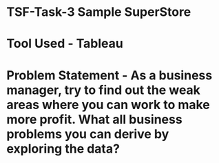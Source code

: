 # TSF-Task-3 Sample SuperStore
# Tool Used - Tableau
# Problem Statement -  As a business manager, try to find out the weak areas where you can work to make more profit. What all business problems you can derive by exploring the data?

